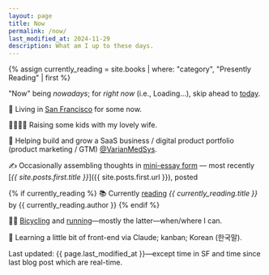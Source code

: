 ```yaml
---
layout: page
title: Now
permalink: /now/
last_modified_at: 2024-11-29
description: What am I up to these days. 
---
```

<div id="postDate" data-post-date="{{ site.posts.first.date | date: '%Y-%m-%dT%H:%M:%SZ' }}"></div>
{% assign currently_reading = site.books | where: "category", "Presently Reading" | first %}

<script src="/assets/js/timediff.js"></script>
<script src="/assets/js/current-date.js"></script>

"Now" being *nowadays*; for *right now* (i.e., <span id="current-date">Loading...</span>), skip ahead to [today](/today/).

📍 Living in [San Francisco](/sf/) for some <span id="TimeinSF"></span> now.

👨‍👩‍👧‍👦 Raising some kids with my lovely wife.

💼 Helping build and grow a SaaS business / digital product portfolio (product marketing / GTM) [@VarianMedSys](https://x.com/VarianMedSys).

✍ Occasionally assembling thoughts in [mini-essay form](/blog/) — most recently [*{{ site.posts.first.title }}*]({{ site.posts.first.url }}), posted <span id="timeDifferenceInline"></span>

{% if currently_reading %}
📚 Currently [reading](/books/) *{{ currently_reading.title }}* by {{ currently_reading.author }}
{% endif %}

🚴‍♂️ [Bicycling](/cycling/) and [running](/running/)—mostly the latter—when/where I can.

🌱 Learning a little bit of front-end via Claude; kanban; Korean (한국말).

<span class="muted small">Last updated: {{ page.last_modified_at }}—except time in SF and time since last blog post which are real-time.</span>

